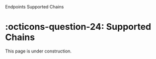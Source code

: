 <nav class="fusiondoc-api-breadcrumbs">
	<span>Endpoints</span>
	<span>Supported Chains</span>
</nav>

<h1 class="fusiondoc-api-header" markdown>
	<span class="fusiondoc-api-icon" markdown>:octicons-question-24:</span>
	<span class="fusiondoc-api-name">Supported Chains</span>
</h1>

This page is under construction.
 
</div>